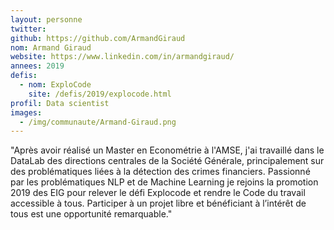 ```yaml
---
layout: personne
twitter: 
github: https://github.com/ArmandGiraud
nom: Armand Giraud
website: https://www.linkedin.com/in/armandgiraud/
annees: 2019
defis: 
  - nom: ExploCode
    site: /defis/2019/explocode.html
profil: Data scientist
images:
  - /img/communaute/Armand-Giraud.png
---
```


"Après avoir réalisé un Master en Econométrie à l'AMSE, j'ai travaillé dans le DataLab des directions centrales de la Société Générale, principalement sur des problématiques liées à la détection des crimes financiers. Passionné par les problématiques NLP et de Machine Learning je rejoins la promotion 2019 des EIG pour relever le défi Explocode et rendre le Code du travail accessible à tous. Participer à un projet libre et bénéficiant à l’intérêt de tous est une opportunité remarquable."

